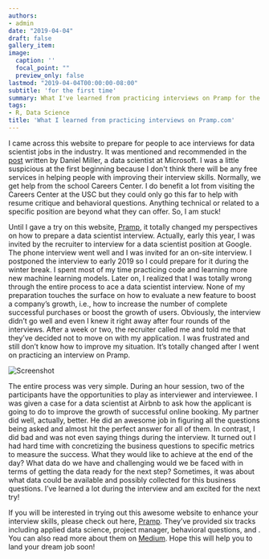 ```yaml
---
authors:
- admin
date: "2019-04-04"
draft: false
gallery_item:
image:
  caption: ''
  focal_point: ""
  preview_only: false
lastmod: "2019-04-04T00:00:00-08:00"
subtitle: 'for the first time'
summary: What I've learned from practicing interviews on Pramp for the first time
tags:
- R, Data Science
title: 'What I learned from practicing interviews on Pramp.com'
---
```

I came across this website to prepare for people to ace interviews for data scientist jobs in the industry. It was mentioned and recommended in the [post](https://www.linkedin.com/pulse/so-you-want-job-data-scientist-daniel-miller/) written by Daniel Miller, a data scientist at Microsoft. I was a little suspicious at the first beginning because I don't think there will be any free services in helping people with improving their interview skills. Normally, we get help from the school Careers Center. I do benefit a lot from visiting the Careers Center at the USC but they could only go this far to help with resume critique and behavioral questions. Anything technical or related to a specific position are beyond what they can offer. So, I am stuck!

Until I gave a try on this website, [Pramp](https://www.pramp.com/), it totally changed my perspectives on how to prepare a data scientist interview. Actually, early this year, I was invited by the recruiter to interview for a data scientist position at Google. The phone interview went well and I was invited for an on-site interview. I postponed the interview to early 2019 so I could prepare for it during the winter break. I spent most of my time practicing code and learning more new machine learning models. Later on, I realized that I was totally wrong through the entire process to ace a data scientist interview. None of my preparation touches the surface on how to evaluate a new feature to boost a company’s growth, i.e., how to increase the number of complete successful purchases or boost the growth of users. Obviously, the interview didn’t go well and even I knew it right away after four rounds of the interviews. After a week or two, the recruiter called me and told me that they’ve decided not to move on with my application. I was frustrated and still don’t know how to improve my situation. It’s totally changed after I went on practicing an interview on Pramp. 

![Screenshot](https://cdn-images-1.medium.com/max/1600/1*T9rTWkhfFE47aiBtG5vjXA.jpeg)


The entire process was very simple. During an hour session, two of the participants have the opportunities to play as interviewer and interviewee. I was given a case for a data scientist at Airbnb to ask how the applicant is going to do to improve the growth of successful online booking. My partner did well, actually, better. He did an awesome job in figuring all the questions being asked and almost hit the perfect answer for all of them. In contrast, I did bad and was not even saying things during the interview. It turned out I had hard time with concretizing the business questions to specific metrics to measure the success. What they would like to achieve at the end of the day? What data do we have and challenging would we be faced with in terms of getting the data ready for the next step? Sometimes, it was about what data could be available and possibly collected for this business questions. I’ve learned a lot during the interview and am excited for the next try! 

If you will be interested in trying out this awesome website to enhance your interview skills, please check out here, [Pramp]( https://www.pramp.com/invt/9XKJnyqA6vSm4Wnbpyqz). They’ve provided six tracks including applied data science, project manager, behavioral questions, and . You can also read more about them on [Medium]( https://blog.pramp.com/). Hope this will help you to land your dream job soon!
